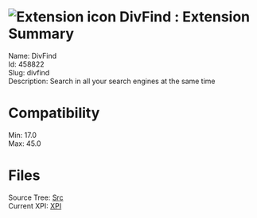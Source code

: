 # ![Extension icon](https://addons.thunderbird.net/user-media/addon_icons/458/458822-64.png?modified=1376634028) DivFind : Extension Summary

Name: DivFind  
Id: 458822  
Slug: divfind  
Description: Search in all your search engines at the same time
  

# Compatibility
Min: 17.0  
Max: 45.0  

# Files

Source Tree: [Src](C:/Dev/Thunderbird/ThunderKdB/xall/xOther/458822-divfind/src)  
Current XPI: [XPI](C:/Dev/Thunderbird/ThunderKdB/xall/xOther/458822-divfind/xpi)  



